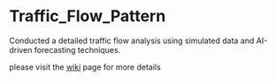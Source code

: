 # Traffic_Flow_Pattern
Conducted a detailed traffic flow analysis using simulated data and AI-driven forecasting techniques.

please visit the  [wiki](https://github.com/srgurram1/Traffic_Flow_Pattern/wiki) page for  more details
